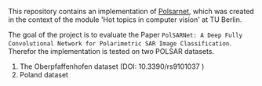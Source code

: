 This repository contains an implementation of [Polsarnet](https://ieeexplore.ieee.org/abstract/document/8936481), which was created in the context of the module 'Hot topics in computer vision' at TU Berlin.

The goal of the project is to evaluate the Paper `PolSARNet: A Deep Fully Convolutional Network for Polarimetric SAR Image Classification`. Therefor the implementation is tested on two POLSAR datasets.

1. The Oberpfaffenhofen dataset (DOI: 10.3390/rs9101037 )
2. Poland dataset

